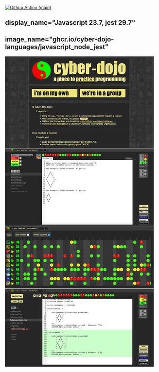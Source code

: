 [![Github Action (main)](https://github.com/cyber-dojo-languages/javascript-jest/actions/workflows/main.yml/badge.svg)](https://github.com/cyber-dojo-languages/javascript-jest/actions)

## display_name="Javascript 23.7, jest 29.7"
## image_name="ghcr.io/cyber-dojo-languages/javascript_node_jest"

![cyber-dojo.org home page](https://github.com/cyber-dojo/cyber-dojo/blob/master/shared/home_page_snapshot.png)
